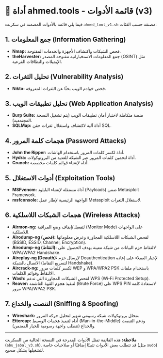 # 🧰 أداة ahmed.tools - قائمة الأدوات (v3)

فيما يلي قائمة بالأدوات المضمنة في سكربت `ahmed_tool_v1.sh` مصنفة حسب الفئات:

## 1. جمع المعلومات (Information Gathering)

*   **Nmap:** فحص الشبكات واكتشاف الأجهزة والخدمات المفتوحة.
*   **theHarvester:** جمع المعلومات الاستخباراتية مفتوحة المصدر (OSINT) مثل الإيميلات والنطاقات الفرعية.

## 2. تحليل الثغرات (Vulnerability Analysis)

*   **Nikto:** فحص خوادم الويب بحثًا عن الثغرات المعروفة.

## 3. تحليل تطبيقات الويب (Web Application Analysis)

*   **Burp Suite:** منصة متكاملة لاختبار أمان تطبيقات الويب (يتم تشغيل النسخة المجتمعية).
*   **SQLMap:** أداة آلية لاكتشاف واستغلال ثغرات حقن SQL.

## 4. هجمات كلمة المرور (Password Attacks)

*   **John the Ripper:** أداة لكسر كلمات المرور باستخدام الهاشات.
*   **Hydra:** أداة لتخمين كلمات المرور عبر الشبكة للعديد من البروتوكولات.
*   **Crunch:** أداة لإنشاء قوائم كلمات مخصصة.

## 5. أدوات الاستغلال (Exploitation Tools)

*   **MSFvenom:** أداة مستقلة لإنشاء البايلود (Payloads) ضمن Metasploit Framework.
*   **msfconsole:** الواجهة الرئيسية لإطار عمل Metasploit لاستغلال الثغرات.

## 6. هجمات الشبكات اللاسلكية (Wireless Attacks)

*   **Airmon-ng:** لتفعيل/إيقاف وضع المراقبة (Monitor Mode) على الواجهات اللاسلكية.
*   **Airodump-ng (فحص):** لفحص الشبكات اللاسلكية المجاورة وعرض معلوماتها (BSSID, ESSID, Channel, Encryption).
*   **Airodump-ng (التقاط):** لالتقاط حزم البيانات من شبكة معينة بهدف الحصول على WPA/WPA2 Handshake.
*   **Aireplay-ng (Deauth):** لإرسال حزم Deauthentication لإجبار العملاء على إعادة الاتصال بالشبكة (لتسريع التقاط Handshake).
*   **Aircrack-ng:** لكسر كلمات مرور WEP و WPA/WPA2 PSK باستخدام ملفات الالتقاط وقوائم الكلمات.
*   **Wash:** لفحص الشبكات المجاورة التي تدعم WPS (Wi-Fi Protected Setup).
*   **Reaver:** لتنفيذ هجوم القوة الغاشمة (Brute Force) على WPS PIN لاستعادة كلمة مرور WPA/WPA2 PSK.

## 7. التنصت والخداع (Sniffing & Spoofing)

*   **Wireshark:** محلل بروتوكولات شبكة رسومي شهير لتحليل حركة المرور.
*   **Ettercap:** أداة لتنفيذ هجمات الوسيط (Man-in-the-Middle) ودعم التنصت والخداع (تتطلب واجهة رسومية للخيار المضمن).

---

**ملاحظة:** هذه القائمة تمثل الأدوات المدرجة في النسخة الحالية من السكربت (`abu_jabal_v3.sh`). قد تتطلب بعض الأدوات تثبيتًا إضافيًا أو صلاحيات خاصة (مثل `sudo`) لتشغيلها بشكل صحيح.

